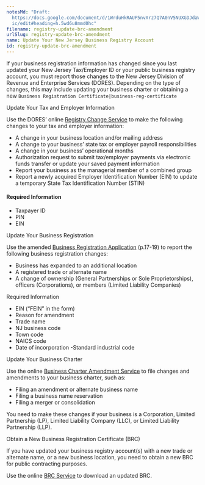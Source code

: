 ```yaml
---
notesMd: "Draft:
  https://docs.google.com/document/d/1WrduHkRAUP5nvXrz7Q7A0nV5NUXGDJdaWO423D2R7\
  ic/edit#heading=h.5wd6u8mmd0hc"
filename: registry-update-brc-amendment
urlSlug: registry-update-brc-amendment
name: Update Your New Jersey Business Registry Account
id: registry-update-brc-amendment
---
```

If your business registration information has changed since you last updated your New Jersey Tax/Employer ID or your public business registry account, you must report those changes to the New Jersey Division of Revenue and Enterprise Services (DORES). Depending on the type of changes, this may include updating your business charter or obtaining 
a new `Business Registration Certificate|business-reg-certificate`

Update Your Tax and Employer Information

Use the DORES’ online [Registry Change Service](https://www20.state.nj.us/TYTR_REGC/servlet/common/Login) to make the following changes to your tax and employer information:

* A change in your business location and/or mailing address
* A change to your business’ state tax or employer payroll responsibilities
* A change in your business’ operational months
* Authorization request to submit tax/employer payments via electronic funds transfer or update your saved payment information 
* Report your business as the managerial member of a <new contextual information>combined group 
* Report a newly acquired Employer Identification Number (EIN) to update a temporary State Tax Identification Number (STIN) 

#### Required Information

* <contextual link>Taxpayer ID
* <contextual link>PIN 
* <contextual link>EIN

Update Your Business Registration

Use the amended [Business Registration Application](https://www.nj.gov/treasury/revenue/pdf/2000.pdf) (p.17-19) to report the following business registration changes:

* Business has expanded to an additional location
* A registered trade or alternate name 
* A change of ownership (General Partnerships or Sole Proprietorships), officers (Corporations), or members (Limited Liability Companies)

Required Information

* <contextual link>EIN (“FEIN” in the form)
* Reason for amendment
* Trade name
* NJ business code
* Town code
* NAICS code
* Date of incorporation
  -Standard industrial code

Update Your Business Charter

Use the online [Business Charter Amendment Service](https://www.njportal.com/dor/businessamendments) to file changes and amendments to your business charter, such as:

* Filing an amendment or alternate business name
* Filing a business name reservation
* Filing a merger or consolidation

 You need to make these changes if your business is a Corporation, Limited Partnership (LP), Limited Liability Company (LLC), or Limited Liability Partnership (LLP). 

 Obtain a New Business Registration Certificate (BRC)

If you have updated your business registry account(s) with a new trade or alternate name, or a new business location, you need to obtain a new  <insert contextual information link>BRC for public contracting purposes.  

Use the online [BRC Service](https://www1.state.nj.us/TYTR_BRC/jsp/BRCLoginJsp.jsp) to download an updated BRC.